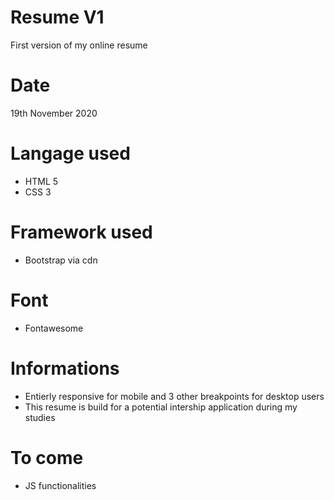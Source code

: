 # Resume V1
First version of my online resume

# Date
19th November 2020

# Langage used
- HTML 5
- CSS 3

# Framework used
- Bootstrap via cdn

# Font
- Fontawesome

# Informations
* Entierly responsive for mobile and 3 other breakpoints for desktop users
* This resume is build for a potential intership application during my studies

# To come
- JS functionalities
